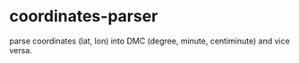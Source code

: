 # coordinates-parser
parse coordinates (lat, lon) into DMC (degree, minute, centiminute) and vice versa.
